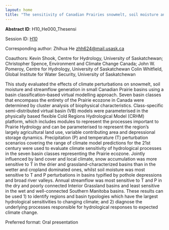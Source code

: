 ```yaml
---
layout: home
title: "The sensitivity of Canadian Prairies snowmelt, soil moisture and streamflow generation to climate change"
---
```



**Abstract ID**: H10_He000_Thesensi

Session ID: [H10](.)

Corresponding author: Zhihua He <a href="mailto:zhh624@mail.usask.ca">zhh624@mail.usask.ca</a>

Coauthors: Kevin Shook, Centre for Hydrology, University of Saskatchewan;
 Christopher Spence, Environment and Climate Change Canada;
 John W. Pomeroy, Centre for Hydrology, University of Saskatchewan
 Colin Whitfield, Global Institute for Water Security, University of Saskatchewan 

This study evaluated the effects of climate perturbations on snowmelt, soil moisture and streamflow generation in small Canadian Prairie basins using a basin classification–based virtual modelling approach. Seven basin classes that encompass the entirety of the Prairie ecozone in Canada were determined by cluster analysis of biophysical characteristics. Class-specific semi-distributed virtual basin (VB) models were parameterised in the physically based flexible Cold Regions Hydrological Model (CRHM) platform, which includes modules to represent the processes important to Prairie Hydrology and can be parameterised to represent the region’s largely agricultural land use, variable contributing area and depressional storage dynamics. Precipitation (P) and temperature (T) perturbation scenarios covering the range of climate model predictions for the 21st century were used to evaluate climate sensitivity of hydrological processes in the seven basin classes representing the Prairie ecozone. Jointly influenced by land cover and local climate, snow accumulation was more sensitive to T in the drier and grassland-characterized basins than in the wetter and cropland dominated ones, whilst soil moisture was most sensitive to T and P perturbations in basins typified by pothole depressions and broad river valleys. Annual streamflow was most sensitive to T and P in the dry and poorly connected Interior Grassland basins and least sensitive in the wet and well-connected Southern Manitoba basins. These results can be used 1) to identify regions and basin typologies which have the largest hydrological sensitivities to changing climate; and 2) diagnose the underlying processes responsible for hydrological responses to expected climate change.

Preferred format: Oral presentation
